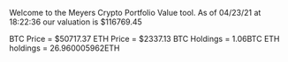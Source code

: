 Welcome to the Meyers Crypto Portfolio Value tool. 
As of 04/23/21 at 18:22:36 our valuation is $116769.45 

BTC Price = $50717.37
 ETH Price = $2337.13
BTC Holdings = 1.06BTC
 ETH holdings = 26.960005962ETH 

